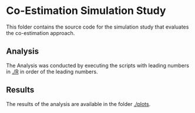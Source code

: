 Co-Estimation Simulation Study
==============================

This folder contains the source code for the simulation study that evaluates the co-estimation approach. 

## Analysis
The Analysis was conducted by executing the scripts with leading numbers in 
[./R](https://github.com/statgenlmu/paper-coestimation/tree/master/simulation_study_coestimation/R)
in order of the leading numbers.

## Results
The results of the analysis are available in the folder 
[./plots](https://github.com/statgenlmu/paper-coestimation/tree/master/simulation_study_coestimation/plots).
